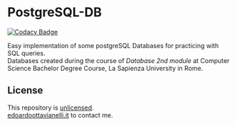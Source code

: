 # PostgreSQL-DB

[![Codacy Badge](https://api.codacy.com/project/badge/Grade/7d43b8ec83bb462bb1ad314647355be6)](https://www.codacy.com/manual/edoardottt/PostgresSQL-DB?utm_source=github.com&amp;utm_medium=referral&amp;utm_content=edoardottt/PostgresSQL-DB&amp;utm_campaign=Badge_Grade)

Easy implementation of some postgreSQL Databases for practicing with SQL queries.  
Databases created during the course of *Database 2nd module* at Computer Science Bachelor Degree Course, La Sapienza University in Rome.


License
-------

This repository is [unlicensed](https://github.com/edoardottt/PostgresSQL-DB/blob/master/LICENSE).  
[edoardoottavianelli.it](https://www.edoardoottavianelli.it) to contact me.
